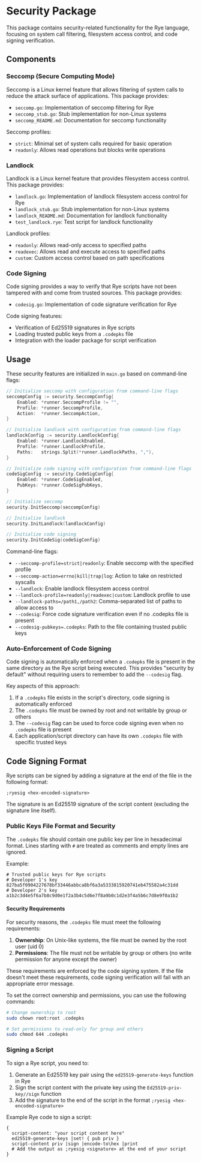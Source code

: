 # Security Package

This package contains security-related functionality for the Rye language, focusing on system call filtering, filesystem access control, and code signing verification.

## Components

### Seccomp (Secure Computing Mode)

Seccomp is a Linux kernel feature that allows filtering of system calls to reduce the attack surface of applications. This package provides:

- `seccomp.go`: Implementation of seccomp filtering for Rye
- `seccomp_stub.go`: Stub implementation for non-Linux systems
- `seccomp_README.md`: Documentation for seccomp functionality

Seccomp profiles:
- `strict`: Minimal set of system calls required for basic operation
- `readonly`: Allows read operations but blocks write operations

### Landlock

Landlock is a Linux kernel feature that provides filesystem access control. This package provides:

- `landlock.go`: Implementation of landlock filesystem access control for Rye
- `landlock_stub.go`: Stub implementation for non-Linux systems
- `landlock_README.md`: Documentation for landlock functionality
- `test_landlock.rye`: Test script for landlock functionality

Landlock profiles:
- `readonly`: Allows read-only access to specified paths
- `readexec`: Allows read and execute access to specified paths
- `custom`: Custom access control based on path specifications

### Code Signing

Code signing provides a way to verify that Rye scripts have not been tampered with and come from trusted sources. This package provides:

- `codesig.go`: Implementation of code signature verification for Rye

Code signing features:
- Verification of Ed25519 signatures in Rye scripts
- Loading trusted public keys from a `.codepks` file
- Integration with the loader package for script verification

## Usage

These security features are initialized in `main.go` based on command-line flags:

```go
// Initialize seccomp with configuration from command-line flags
seccompConfig := security.SeccompConfig{
    Enabled: *runner.SeccompProfile != "",
    Profile: *runner.SeccompProfile,
    Action:  *runner.SeccompAction,
}

// Initialize landlock with configuration from command-line flags
landlockConfig := security.LandlockConfig{
    Enabled: *runner.LandlockEnabled,
    Profile: *runner.LandlockProfile,
    Paths:   strings.Split(*runner.LandlockPaths, ","),
}

// Initialize code signing with configuration from command-line flags
codeSigConfig := security.CodeSigConfig{
    Enabled: *runner.CodeSigEnabled,
    PubKeys: *runner.CodeSigPubKeys,
}

// Initialize seccomp
security.InitSeccomp(seccompConfig)

// Initialize landlock
security.InitLandlock(landlockConfig)

// Initialize code signing
security.InitCodeSig(codeSigConfig)
```

Command-line flags:
- `--seccomp-profile=strict|readonly`: Enable seccomp with the specified profile
- `--seccomp-action=errno|kill|trap|log`: Action to take on restricted syscalls
- `--landlock`: Enable landlock filesystem access control
- `--landlock-profile=readonly|readexec|custom`: Landlock profile to use
- `--landlock-paths=/path1,/path2`: Comma-separated list of paths to allow access to
- `--codesig`: Force code signature verification even if no .codepks file is present
- `--codesig-pubkeys=.codepks`: Path to the file containing trusted public keys

### Auto-Enforcement of Code Signing

Code signing is automatically enforced when a `.codepks` file is present in the same directory as the Rye script being executed. This provides "security by default" without requiring users to remember to add the `--codesig` flag.

Key aspects of this approach:
1. If a `.codepks` file exists in the script's directory, code signing is automatically enforced
2. The `.codepks` file must be owned by root and not writable by group or others
3. The `--codesig` flag can be used to force code signing even when no `.codepks` file is present
4. Each application/script directory can have its own `.codepks` file with specific trusted keys

## Code Signing Format

Rye scripts can be signed by adding a signature at the end of the file in the following format:

```
;ryesig <hex-encoded-signature>
```

The signature is an Ed25519 signature of the script content (excluding the signature line itself).

### Public Keys File Format and Security

The `.codepks` file should contain one public key per line in hexadecimal format. Lines starting with `#` are treated as comments and empty lines are ignored.

Example:
```
# Trusted public keys for Rye scripts
# Developer 1's key
827ba5f0904227678bf33446abbca8bf6a3a5333815920741eb475582a4c31dd
# Developer 2's key
a1b2c3d4e5f6a7b8c9d0e1f2a3b4c5d6e7f8a9b0c1d2e3f4a5b6c7d8e9f0a1b2
```

#### Security Requirements

For security reasons, the `.codepks` file must meet the following requirements:

1. **Ownership**: On Unix-like systems, the file must be owned by the root user (uid 0)
2. **Permissions**: The file must not be writable by group or others (no write permission for anyone except the owner)

These requirements are enforced by the code signing system. If the file doesn't meet these requirements, code signing verification will fail with an appropriate error message.

To set the correct ownership and permissions, you can use the following commands:
```bash
# Change ownership to root
sudo chown root:root .codepks

# Set permissions to read-only for group and others
sudo chmod 644 .codepks
```

### Signing a Script

To sign a Rye script, you need to:
1. Generate an Ed25519 key pair using the `ed25519-generate-keys` function in Rye
2. Sign the script content with the private key using the `Ed25519-priv-key//sign` function
3. Add the signature to the end of the script in the format `;ryesig <hex-encoded-signature>`

Example Rye code to sign a script:
```
{ 
  script-content: "your script content here"
  ed25519-generate-keys |set! { pub priv }
  script-content priv |sign |encode-to\hex |print
  # Add the output as ;ryesig <signature> at the end of your script
}
```
